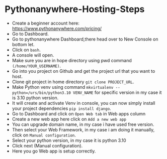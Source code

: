 # Pythonanywhere-Hosting-Steps

- Create a beginner account here: https://www.pythonanywhere.com/pricing/ 
- Go to Dashboard.
- Go to pythonanywhere Dashboard,there head over to New Console on bottom let.
- Click on `bash`.
- A console will open.
- Make sure you are in hope directory using pwd command `(/home/YOUR_USERNAME)`.
- Go into you project on Github and get the project url that you want to host.
- Clone git project in home directory `git clone PROJECT_URL`.
- Make Python venv using command `mkvirtualenv --python=/urs/bin/python3.10 VENV_NAME` for specific version in my case it is 3.10 python version.
- It will create and activate Venv in console, you can now simply install your project dependencies `pip install django`.
- Go to Dashboard and click on `Open Web tab` in Web apps column
- Create a new web app here click on `Add a new web app`
- You can upgrade domain name, in my case i have used free version.
- Then select your Web Framework, in my case i am doing it manually, click on `Manual configuration`.
- Select your python version, in my case it is python 3.10
- Click next (Manual configuration).
- Here you go Web app is setup correctly.
